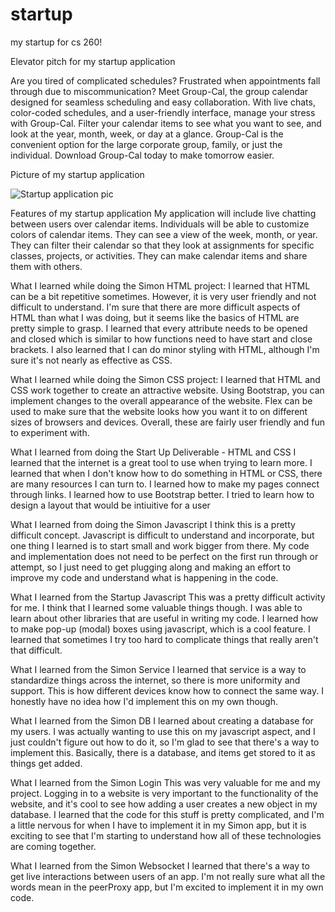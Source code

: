 # startup

my startup for cs 260!

Elevator pitch for my startup application

Are you tired of complicated schedules? Frustrated when appointments fall through due to miscommunication? Meet Group-Cal, the group calendar designed for seamless scheduling and easy collaboration. With live chats, color-coded schedules, and a user-friendly interface, manage your stress with Group-Cal. Filter your calendar items to see what you want to see, and look at the year, month, week, or day at a glance. Group-Cal is the convenient option for the large corporate group, family, or just the individual. Download Group-Cal today to make tomorrow easier.

Picture of my startup application

![Startup application pic](https://user-images.githubusercontent.com/122133933/215208514-50c80193-3877-4dc7-b216-711a132190b1.jpeg)

Features of my startup application
My application will include live chatting between users over calendar items. Individuals will be able to customize colors of calendar items. They can see a view of the week, month, or year. They can filter their calendar so that they look at assignments for specific classes, projects, or activities. They can make calendar items and share them with others.

What I learned while doing the Simon HTML project:
I learned that HTML can be a bit repetitive sometimes. However, it is very user friendly and not difficult to understand. I'm sure that there are more difficult aspects of HTML than what I was doing, but it seems like the basics of HTML are pretty simple to grasp. I learned that every attribute needs to be opened and closed which is similar to how functions need to have start and close brackets. I also learned that I can do minor styling with HTML, although I'm sure it's not nearly as effective as CSS.

What I learned while doing the Simon CSS project:
I learned that HTML and CSS work together to create an attractive website. Using Bootstrap, you can implement changes to the overall appearance of the website. Flex can be used to make sure that the website looks how you want it to on different sizes of browsers and devices. Overall, these are fairly user friendly and fun to experiment with.

What I learned from doing the Start Up Deliverable - HTML and CSS
I learned that the internet is a great tool to use when trying to learn more. I learned that when I don't know how to do something in HTML or CSS, there are many resources I can turn to. I learned how to make my pages connect through links. I learned how to use Bootstrap better. I tried to learn how to design a layout that would be intiuitive for a user

What I learned from doing the Simon Javascript
I think this is a pretty difficult concept. Javascript is difficult to understand and incorporate, but one thing I learned is to start small and work bigger from there. My code and implementation does not need to be perfect on the first run through or attempt, so I just need to get plugging along and making an effort to improve my code and understand what is happening in the code.

What I learned from the Startup Javascript
This was a pretty difficult activity for me. I think that I learned some valuable things though. I was able to learn about other libraries that are useful in writing my code. I learned how to make pop-up (modal) boxes using javascript, which is a cool feature. I learned that sometimes I try too hard to complicate things that really aren't that difficult.

What I learned from the Simon Service
I learned that service is a way to standardize things across the internet, so there is more uniformity and support. This is how different devices know how to connect the same way. I honestly have no idea how I'd implement this on my own though.

What I learned from the Simon DB
I learned about creating a database for my users. I was actually wanting to use this on my javascript aspect, and I just couldn't figure out how to do it, so I'm glad to see that there's a way to implement this. Basically, there is a database, and items get stored to it as things get added.

What I learned from the Simon Login
This was very valuable for me and my project. Logging in to a website is very important to the functionality of the website, and it's cool to see how adding a user creates a new object in my database. I learned that the code for this stuff is pretty complicated, and I'm a little nervous for when I have to implement it in my Simon app, but it is exciting to see that I'm starting to understand how all of these technologies are coming together.

What I learned from the Simon Websocket
I learned that there's a way to get live interactions between users of an app. I'm not really sure what all the words mean in the peerProxy app, but I'm excited to implement it in my own code.
